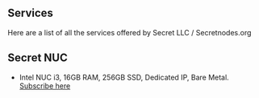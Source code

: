 ## Services

Here are a list of all the services offered by Secret LLC / Secretnodes.org


## Secret NUC

* Intel NUC i3, 16GB RAM, 256GB SSD, Dedicated IP, Bare Metal. [Subscribe here](https://www.paypal.com/webapps/billing/plans/subscribe?plan_id=P-57J942729T128483XL4BV5DQ)

